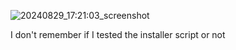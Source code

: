 ![20240829_17:21:03_screenshot](https://github.com/user-attachments/assets/83d6c613-d5b5-4e53-a67d-1e332b4941d7)

I don't remember if I tested the installer script or not
